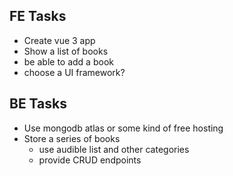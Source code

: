 ## FE Tasks
 - Create vue 3 app
 - Show a list of books
 - be able to add a book
 - choose a UI framework?


## BE Tasks
  - Use mongodb atlas or some kind of free hosting
  - Store a series of books
    - use audible list and other categories
    - provide CRUD endpoints